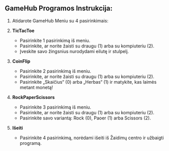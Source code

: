 ## GameHub Programos Instrukcija:

1. Atidarote GameHub Meniu su 4 pasirinkimais:
1. **TicTacToe**
   - Pasirinkite 1 pasirinkimą iš meniu.
   - Pasirinkite, ar norite žaisti su draugu (1) arba su kompiuteriu (2).
   - Įveskite savo žingsnius nurodydami eilutę ir stulpelį.

2. **CoinFlip**
   - Pasirinkite 2 pasirinkimą iš meniu.
   - Pasirinkite, ar norite žaisti su draugu (1) arba su kompiuteriu (2).
   - Pasirinkite „Skaičius“ (0) arba „Herbas“ (1) ir matykite, kas laimės metant monetą!

3. **RockPaperScissors**
   - Pasirinkite 3 pasirinkimą iš meniu.
   - Pasirinkite, ar norite žaisti su draugu (1) arba su kompiuteriu (2).
   - Pasirinkite savo variantą: Rock (0), Paoer (1) arba Scissors (2).

4. **Išeiti**
   - Pasirinkite 4 pasirinkimą, norėdami išeiti iš Žaidimų centro ir užbaigti programą.

